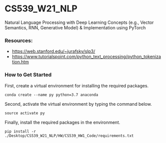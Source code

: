 # CS539_W21_NLP
Natural Language Processing with Deep Learning Concepts (e.g., Vector Semantics, RNN, Generative Model) &amp; Implementation using PyTorch

### Resources: 
- https://web.stanford.edu/~jurafsky/slp3/
- https://www.tutorialspoint.com/python_text_processing/python_tokenization.htm

### How to Get Started
First, create a virtual environment for installing the required packages.
```shell
conda create --name py python=3.7 anaconda
```
Second, activate the virtual environment by typing the command below.
```shell
source activate py
```
Finally, install the required packages in the environment.
```
pip install -r ./Desktop/CS539_W21_NLP/HW/CS539_HW1_Code/requirements.txt
```
